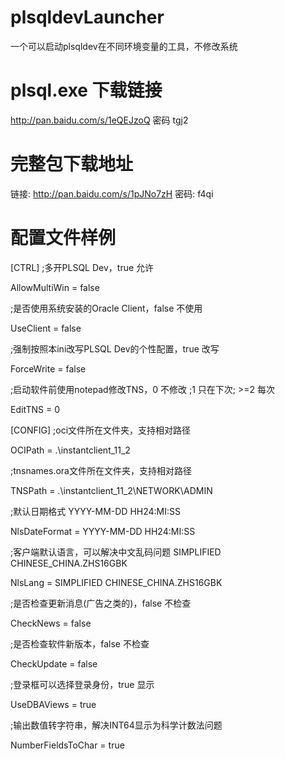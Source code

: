 plsqldevLauncher
================

一个可以启动plsqldev在不同环境变量的工具，不修改系统

plsql.exe 下载链接
================
http://pan.baidu.com/s/1eQEJzoQ  密码  tgj2

完整包下载地址
================
链接: http://pan.baidu.com/s/1pJNo7zH 密码: f4qi

配置文件样例
================

[CTRL]
;多开PLSQL Dev，true 允许

AllowMultiWin = false



;是否使用系统安装的Oracle Client，false 不使用

UseClient = false



;强制按照本ini改写PLSQL Dev的个性配置，true 改写

ForceWrite = false



;启动软件前使用notepad修改TNS，0  不修改 ;1  只在下次; >=2  每次

EditTNS = 0





[CONFIG]
;oci文件所在文件夹，支持相对路径

OCIPath = .\instantclient_11_2



;tnsnames.ora文件所在文件夹，支持相对路径

TNSPath = .\instantclient_11_2\NETWORK\ADMIN



;默认日期格式 YYYY-MM-DD HH24:MI:SS

NlsDateFormat = YYYY-MM-DD HH24:MI:SS



;客户端默认语言，可以解决中文乱码问题 SIMPLIFIED CHINESE_CHINA.ZHS16GBK

NlsLang = SIMPLIFIED CHINESE_CHINA.ZHS16GBK



;是否检查更新消息(广告之类的)，false 不检查

CheckNews = false



;是否检查软件新版本，false 不检查

CheckUpdate = false



;登录框可以选择登录身份，true 显示

UseDBAViews = true



;输出数值转字符串，解决INT64显示为科学计数法问题

NumberFieldsToChar = true
